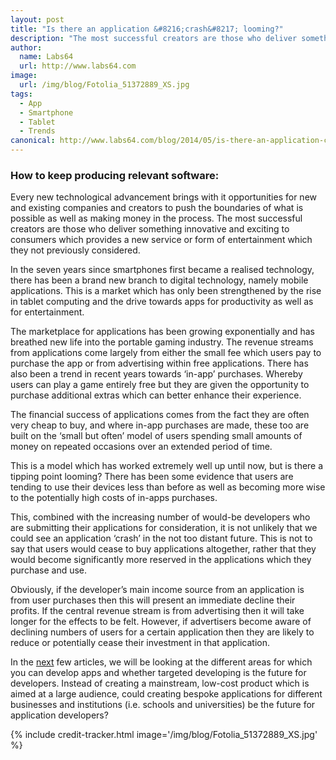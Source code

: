 ```yaml
---
layout: post
title: "Is there an application &#8216;crash&#8217; looming?"
description: "The most successful creators are those who deliver something innovative"
author:
  name: Labs64
  url: http://www.labs64.com
image:
  url: /img/blog/Fotolia_51372889_XS.jpg
tags:
  - App
  - Smartphone
  - Tablet
  - Trends
canonical: http://www.labs64.com/blog/2014/05/is-there-an-application-crash-looming/
---
```


### How to keep producing relevant software:

Every new technological advancement brings with it opportunities for new and existing companies and creators to push the boundaries of what is possible as well as making money in the process. The most successful creators are those who deliver something innovative and exciting to consumers which provides a new service or form of entertainment which they not previously considered.

In the seven years since smartphones first became a realised technology, there has been a brand new branch to digital technology, namely mobile applications. This is a market which has only been strengthened by the rise in tablet computing and the drive towards apps for productivity as well as for entertainment.

The marketplace for applications has been growing exponentially and has breathed new life into the portable gaming industry. The revenue streams from applications come largely from either the small fee which users pay to purchase the app or from advertising within free applications. There has also been a trend in recent years towards ‘in-app’ purchases. Whereby users can play a game entirely free but they are given the opportunity to purchase additional extras which can better enhance their experience.

The financial success of applications comes from the fact they are often very cheap to buy, and where in-app purchases are made, these too are built on the ‘small but often’ model of users spending small amounts of money on repeated occasions over an extended period of time.

This is a model which has worked extremely well up until now, but is there a tipping point looming? There has been some evidence that users are tending to use their devices less than before as well as becoming more wise to the potentially high costs of in-apps purchases.

This, combined with the increasing number of would-be developers who are submitting their applications for consideration, it is not unlikely that we could see an application ‘crash’ in the not too distant future. This is not to say that users would cease to buy applications altogether, rather that they would become significantly more reserved in the applications which they purchase and use.

Obviously, if the developer’s main income source from an application is from user purchases then this will present an immediate decline their profits. If the central revenue stream is from advertising then it will take longer for the effects to be felt. However, if advertisers become aware of declining numbers of users for a certain application then they are likely to reduce or potentially cease their investment in that application.

In the [next](/blog/2014/06/01/apps-in-education/) few articles, we will be looking at the different areas for which you can develop apps and whether targeted developing is the future for developers. Instead of creating a mainstream, low-cost product which is aimed at a large audience, could creating bespoke applications for different businesses and institutions (i.e. schools and universities) be the future for application developers?

{% include credit-tracker.html image='/img/blog/Fotolia_51372889_XS.jpg' %}

